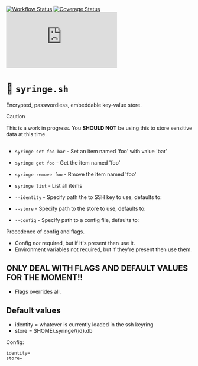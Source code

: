 [![Workflow Status](https://github.com/nixpig/syringe.sh/actions/workflows/build.yml/badge.svg?branch=main)](https://github.com/nixpig/syringe.sh/actions/workflows/build.yml?query=branch%3Amain)
[![Coverage Status](https://coveralls.io/repos/github/nixpig/syringe.sh/badge.svg?branch=main)](https://coveralls.io/github/nixpig/syringe.sh?branch=main)
[![Go Report Card](https://goreportcard.com/badge/github.com/nixpig/syringe.sh)](https://goreportcard.com/report/github.com/nixpig/syringe.sh)

# 🔐 `syringe.sh`

Encrypted, passwordless, embeddable key-value store.

> [!CAUTION]
> This is a work in progress.
> You **SHOULD NOT** be using this to store sensitive data at this time.


##



- `syringe set foo bar` - Set an item named 'foo' with value 'bar'
- `syringe get foo` - Get the item named 'foo'
- `syringe remove foo` - Rmove the item named 'foo'
- `syringe list` - List all items

- `--identity` - Specify path the to SSH key to use, defaults to: 
- `--store` - Specify path to the store to use, defaults to: 
- `--config` - Specify path to a config file, defaults to: 

Precedence of config and flags.
- Config _not_ required, but if it's present then use it.
- Environment variables not required, but if they're present then use them.

## ONLY DEAL WITH FLAGS AND DEFAULT VALUES FOR THE MOMENT!!
- Flags overrides all.

## Default values
- identity = whatever is currently loaded in the ssh keyring
- store = $HOME/.syringe/{id}.db

Config: 
```env
identity=
store=
```
